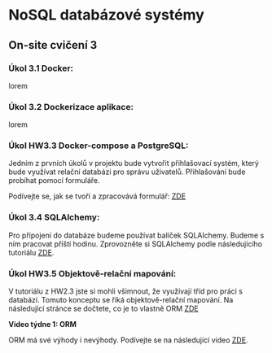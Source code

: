 # NoSQL databázové systémy

## On-site cvičení 3

### Úkol 3.1 Docker:

lorem

### Úkol 3.2 Dockerizace aplikace:

lorem

### Úkol HW3.3 Docker-compose a PostgreSQL:

Jedním z prvních úkolů v projektu bude vytvořit přihlašovací systém, který bude využívat relační databázi pro správu uživatelů. Přihlašování bude probíhat pomocí formuláře. 

Podívejte se, jak se tvoří a zpracovává formulář: [ZDE](https://hackersandslackers.com/flask-wtforms-forms)

### Úkol 3.4 SQLAlchemy:

Pro připojení do databáze budeme používat balíček SQLAlchemy. Budeme s ním pracovat příští hodinu. Zprovozněte si SQLAlchemy podle následujícího tutoriálu [ZDE](https://flask-sqlalchemy.palletsprojects.com/en/3.0.x/quickstart/#installation).

### Úkol HW3.5 Objektově-relační mapování:

V tutoriálu z HW2.3 jste si mohli všimnout, že využívají tříd pro práci s databází. Tomuto konceptu se říká objektově-relační mapování. Na následující stránce se dočtete, co je to vlastně ORM [ZDE](https://docs.sqlalchemy.org/en/14/orm/tutorial.html)

**Video týdne 1: ORM**

ORM má své výhody i nevýhody. Podívejte se na následující video [ZDE](https://www.youtube.com/watch?v=3EvhK7-DlZA).